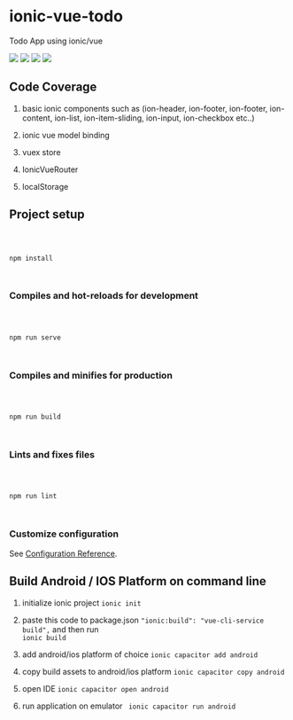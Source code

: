 
  

# ionic-vue-todo

  

Todo App using ionic/vue



<img  src="https://github.com/sgflores/ionic-vue-todo/blob/master/public/Capture3.JPG"  />
<img  src="https://github.com/sgflores/ionic-vue-todo/blob/master/public/Capture4.JPG"  />
<img  src="https://github.com/sgflores/ionic-vue-todo/blob/master/public/Capture5.JPG"  />
<img  src="https://github.com/sgflores/ionic-vue-todo/blob/master/public/Capture6.JPG"  />

## Code Coverage

  

1. basic ionic components such as (ion-header, ion-footer, ion-footer, ion-content, ion-list, ion-item-sliding, ion-input, ion-checkbox etc..)

2. ionic vue model binding

3. vuex store

4. IonicVueRouter

5. localStorage

  

## Project setup

  

```

  

npm install

  

```

  

  

### Compiles and hot-reloads for development

  

```

  

npm run serve

  

```

  

  

### Compiles and minifies for production

  

```

  

npm run build

  

```

  

  

### Lints and fixes files

  

```

  

npm run lint

  

```

  

  

### Customize configuration

  

See [Configuration Reference](https://cli.vuejs.org/config/).

  

## Build Android / IOS Platform on command line

1. initialize ionic project
		`ionic init`

2.  paste this code to package.json   `"ionic:build": "vue-cli-service build",`  and then run  
		 `ionic build`

3. add android/ios platform of choice 
		`ionic capacitor add android`

4. copy build assets to android/ios platform
		 `ionic capacitor copy android`

5.  open IDE 
		`ionic capacitor open android	`
		
6.  run application on emulator
	` ionic capacitor run android`
